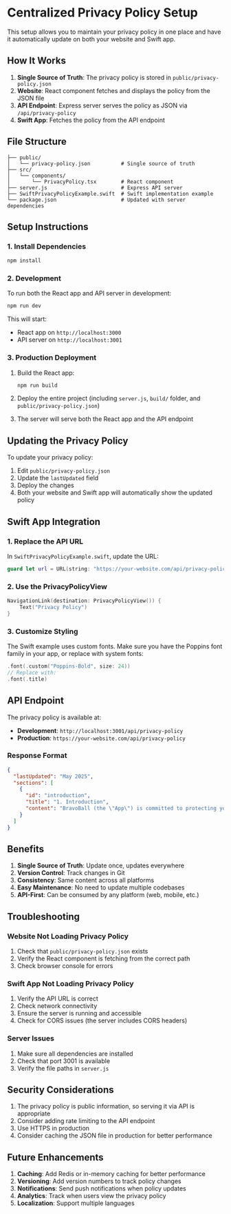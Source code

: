 # Centralized Privacy Policy Setup

This setup allows you to maintain your privacy policy in one place and have it automatically update on both your website and Swift app.

## How It Works

1. **Single Source of Truth**: The privacy policy is stored in `public/privacy-policy.json`
2. **Website**: React component fetches and displays the policy from the JSON file
3. **API Endpoint**: Express server serves the policy as JSON via `/api/privacy-policy`
4. **Swift App**: Fetches the policy from the API endpoint

## File Structure

```
├── public/
│   └── privacy-policy.json          # Single source of truth
├── src/
│   └── components/
│       └── PrivacyPolicy.tsx        # React component
├── server.js                        # Express API server
├── SwiftPrivacyPolicyExample.swift  # Swift implementation example
└── package.json                     # Updated with server dependencies
```

## Setup Instructions

### 1. Install Dependencies

```bash
npm install
```

### 2. Development

To run both the React app and API server in development:

```bash
npm run dev
```

This will start:
- React app on `http://localhost:3000`
- API server on `http://localhost:3001`

### 3. Production Deployment

1. Build the React app:
   ```bash
   npm run build
   ```

2. Deploy the entire project (including `server.js`, `build/` folder, and `public/privacy-policy.json`)

3. The server will serve both the React app and the API endpoint

## Updating the Privacy Policy

To update your privacy policy:

1. Edit `public/privacy-policy.json`
2. Update the `lastUpdated` field
3. Deploy the changes
4. Both your website and Swift app will automatically show the updated policy

## Swift App Integration

### 1. Replace the API URL

In `SwiftPrivacyPolicyExample.swift`, update the URL:

```swift
guard let url = URL(string: "https://your-website.com/api/privacy-policy") else {
```

### 2. Use the PrivacyPolicyView

```swift
NavigationLink(destination: PrivacyPolicyView()) {
    Text("Privacy Policy")
}
```

### 3. Customize Styling

The Swift example uses custom fonts. Make sure you have the Poppins font family in your app, or replace with system fonts:

```swift
.font(.custom("Poppins-Bold", size: 24))
// Replace with:
.font(.title)
```

## API Endpoint

The privacy policy is available at:
- **Development**: `http://localhost:3001/api/privacy-policy`
- **Production**: `https://your-website.com/api/privacy-policy`

### Response Format

```json
{
  "lastUpdated": "May 2025",
  "sections": [
    {
      "id": "introduction",
      "title": "1. Introduction",
      "content": "BravoBall (the \"App\") is committed to protecting your privacy..."
    }
  ]
}
```

## Benefits

1. **Single Source of Truth**: Update once, updates everywhere
2. **Version Control**: Track changes in Git
3. **Consistency**: Same content across all platforms
4. **Easy Maintenance**: No need to update multiple codebases
5. **API-First**: Can be consumed by any platform (web, mobile, etc.)

## Troubleshooting

### Website Not Loading Privacy Policy

1. Check that `public/privacy-policy.json` exists
2. Verify the React component is fetching from the correct path
3. Check browser console for errors

### Swift App Not Loading Privacy Policy

1. Verify the API URL is correct
2. Check network connectivity
3. Ensure the server is running and accessible
4. Check for CORS issues (the server includes CORS headers)

### Server Issues

1. Make sure all dependencies are installed
2. Check that port 3001 is available
3. Verify the file paths in `server.js`

## Security Considerations

1. The privacy policy is public information, so serving it via API is appropriate
2. Consider adding rate limiting to the API endpoint
3. Use HTTPS in production
4. Consider caching the JSON file in production for better performance

## Future Enhancements

1. **Caching**: Add Redis or in-memory caching for better performance
2. **Versioning**: Add version numbers to track policy changes
3. **Notifications**: Send push notifications when policy updates
4. **Analytics**: Track when users view the privacy policy
5. **Localization**: Support multiple languages 